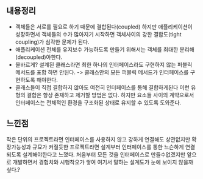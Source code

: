 ## 내용정리
- 객체들은 서로를 필요로 하기 때문에 결합된다(coupled) 하지만 애플리케이션이 성장하면서 객체들의 수가 많아지기 시작하면 객체사이의 강한 결합도(tight coupling)가 심각한 문제가 된다.
- 애플리케이션 전체를 유지보수 가능하도록 만들기 위해서는 객체를 최대한 분리해(decoupled)야한다.
- 올바르게? 설계된 클래스라면 최한 하나의 인터페이스라도 구현하지 않는 퍼블릭 메서드를 포함 하면 안된다. -> 클래스안의 모든 퍼블릭 메서드가 인터페이스를 구현하도록 해야한다.
- 클래스들이 직접 결합하지 않아도 여전히 인터페이스를 통해 결합하게된다 이런 유형의 결합은 항상 존재하고 제거할 방법은 없다. 하지만 요소들 사이의 계약으로서 인터페이스는  전체적인 환경을 구조화된 상태로 유지할 수 있도록 도와준다.
## 느낀점
작은 단위의 프로젝트라면 인터페이스를 사용하지 않고 강하게 연결해도 상관없지만 확장가능성과 규묘가 커질듯한 프로젝트라면 설계부터 인터페이스를 통한 느슨하게 연결되도록 설계해야한다고 느꼈다.
처음부터 모든 것을 인터페이스로 만들수없겠지만 앞으로 걔발하면서 경험치와 시행착오가 쌓여 여기서 말하는 설계도가 눈에 보이지 않을까 싶다.?
